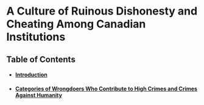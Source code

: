 # A Culture of Ruinous Dishonesty and Cheating Among Canadian Institutions

## Table of Contents
<div id="user-content-toc">
<ul>
  <li><h4><a href="./01-0.md#1-introduction">Introduction</a></h4></li>
  
  <li><h4><a href="./02-0.md#2-categories-of-wrongdoers-who-contribute-to-high-crimes-and-crimes-against-humanity">Categories of Wrongdoers Who Contribute to High Crimes and Crimes Against Humanity</a></h4></li>
  
</ul>
</div>